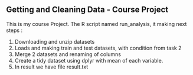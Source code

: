 ## Getting and Cleaning Data - Course Project 

This is my course Project. The R script named run_analysis, it making next steps :


1. Downloading and unzip datasets
2. Loads and making train and test datasets, with condition from task 2
3. Merge 2 datasets and renaming of columns
4. Create a tidy dataset using dplyr with mean of each variable.
5. In result we have file result.txt

